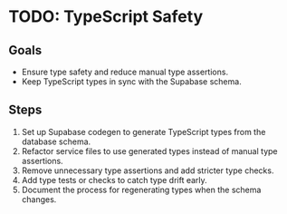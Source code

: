 # TODO: TypeScript Safety

## Goals

- Ensure type safety and reduce manual type assertions.
- Keep TypeScript types in sync with the Supabase schema.

## Steps

1. Set up Supabase codegen to generate TypeScript types from the database schema.
2. Refactor service files to use generated types instead of manual type assertions.
3. Remove unnecessary type assertions and add stricter type checks.
4. Add type tests or checks to catch type drift early.
5. Document the process for regenerating types when the schema changes.
